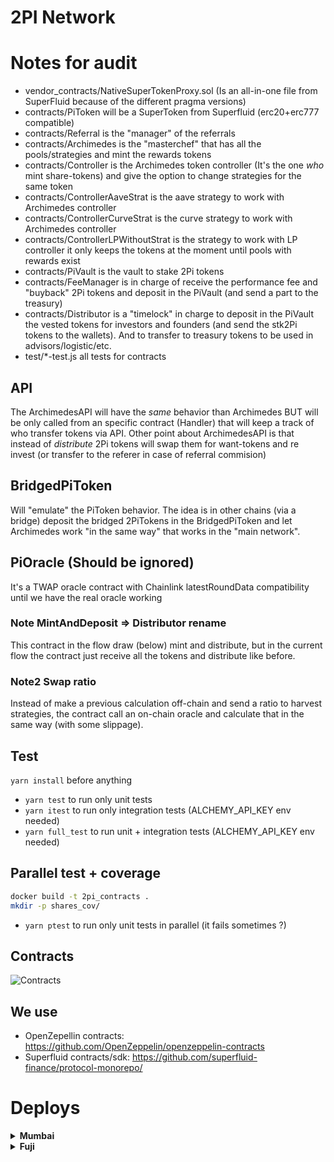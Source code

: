 # 2PI Network

# Notes for audit
- vendor_contracts/NativeSuperTokenProxy.sol (Is an all-in-one file from SuperFluid because of the different pragma versions)
- contracts/PiToken will be a SuperToken from Superfluid (erc20+erc777 compatible)
- contracts/Referral is the "manager" of the referrals
- contracts/Archimedes is the "masterchef" that has all the pools/strategies and mint the rewards tokens
- contracts/Controller is the Archimedes token controller (It's the one _who_ mint share-tokens) and give the option to change strategies for the same token
- contracts/ControllerAaveStrat is the aave strategy to work with Archimedes controller
- contracts/ControllerCurveStrat is the curve strategy to work with Archimedes controller
- contracts/ControllerLPWithoutStrat is the strategy to work with LP controller it only keeps the tokens at the moment until pools with rewards exist
- contracts/PiVault is the vault to stake 2Pi tokens
- contracts/FeeManager is in charge of receive the performance fee and "buyback" 2Pi tokens and deposit in the PiVault (and send a part to the treasury)
- contracts/Distributor is a "timelock" in charge to deposit in the PiVault the vested tokens for investors and founders (and send the stk2Pi tokens to the wallets). And to transfer to treasury tokens to be used in advisors/logistic/etc.
- test/*-test.js all tests for contracts


## API
The ArchimedesAPI will have the _same_ behavior than Archimedes BUT will be only called from
an specific contract (Handler) that will keep a track of who transfer tokens via API.
Other point about ArchimedesAPI is that instead of _distribute_ 2Pi tokens will swap them for
want-tokens and re invest (or transfer to the referer in case of referral commision)

## BridgedPiToken
Will "emulate" the PiToken behavior. The idea is in other chains (via a bridge) deposit the
bridged 2PiTokens in the BridgedPiToken and let Archimedes work "in the same way" that works in
the "main network".

## PiOracle (Should be ignored)
It's a TWAP oracle contract with Chainlink latestRoundData compatibility until we have the real oracle working

### Note MintAndDeposit => Distributor rename
This contract in the flow draw (below) mint and distribute, but in the current flow the contract just
receive all the tokens and distribute like before.

### Note2 Swap ratio
Instead of make a previous calculation off-chain and send a ratio to harvest strategies, the contract
call an on-chain oracle and calculate that in the same way (with some slippage).

## Test
`yarn install` before anything
- `yarn test` to run only unit tests
- `yarn itest` to run only integration tests (ALCHEMY_API_KEY env needed)
- `yarn full_test` to run unit + integration tests (ALCHEMY_API_KEY env needed)

## Parallel test + coverage
```bash
docker build -t 2pi_contracts .
mkdir -p shares_cov/
```
- `yarn ptest` to run only unit tests in parallel (it fails sometimes ?)

## Contracts
![Contracts](https://github.com/2pinetwork/contracts/blob/master/contracts.jpg?raw=true)


## We use
- OpenZepellin contracts: https://github.com/OpenZeppelin/openzeppelin-contracts
- Superfluid contracts/sdk: https://github.com/superfluid-finance/protocol-monorepo/



# Deploys

<details>
  <summary><strong>Mumbai</strong></summary>
  
```json
{
  "exchange": "0x1b02dA8Cb0d097eB8D57A175b88c7D8b47997506",
  "treasury": "0x640bb21185093058549dFB000D566358dc40C584",
  "owner": "0x640bb21185093058549dFB000D566358dc40C584",
  "WMATIC": "0x9c3C9283D3e44854697Cd22D3Faa240Cfb032889",
  "aavePools": [
    {
      "currency": "MATIC",
      "aave_rate_max": 5000,
      "rate": 4800,
      "depth": 8,
      "min_leverage": 1000000000000000,
      "address": "0x9c3C9283D3e44854697Cd22D3Faa240Cfb032889"
    },
    {
      "currency": "DAI",
      "aave_rate_max": 7500,
      "rate": 7300,
      "depth": 8,
      "min_leverage": 1000000000000000,
      "address": "0x001B3B4d0F3714Ca98ba10F6042DaEbF0B1B7b6F"
    },
    {
      "currency": "USDT",
      "aave_rate_max": 0,
      "rate": 0,
      "depth": 0,
      "min_leverage": 0,
      "address": "0xBD21A10F619BE90d6066c941b04e340841F1F989"
    },
    {
      "currency": "USDC",
      "aave_rate_max": 8000,
      "rate": 7800,
      "depth": 8,
      "min_leverage": 10000,
      "address": "0x2058A9D7613eEE744279e3856Ef0eAda5FCbaA7e"
    },
    {
      "currency": "ETH",
      "aave_rate_max": 8000,
      "rate": 7800,
      "depth": 8,
      "min_leverage": 1000000000000000,
      "address": "0x3C68CE8504087f89c640D02d133646d98e64ddd9"
    },
    {
      "currency": "BTC",
      "aave_rate_max": 7000,
      "rate": 6800,
      "depth": 8,
      "min_leverage": 1000000,
      "address": "0x0d787a4a1548f673ed375445535a6c7A1EE56180"
    }
  ],
  "PiToken": "0x9f9836AfB302FAf61F51a36A0eB79Bc95Be3DF6F",
  "block": 20763463,
  "Archimedes": "0x3B353b1CBDDA3A3D648af9825Ee34d9CA816FD38",
  "Referral": "0x22656D1083De3eB5fB14cd08ec9521543E1278e6",
  "PiVault": "0xE52f94EBbaA0214521e83aE6b7f86Fc7bd0B080B",
  "FeeManager": "0x7d617a5832dB4fDa1f2263C1F255E256D7885636",
  "chainlink": {
    "0x0d787a4a1548f673ed375445535a6c7A1EE56180": "0x007A22900a3B98143368Bd5906f8E17e9867581b",
    "0x001B3B4d0F3714Ca98ba10F6042DaEbF0B1B7b6F": "0x0FCAa9c899EC5A91eBc3D5Dd869De833b06fB046",
    "0x3C68CE8504087f89c640D02d133646d98e64ddd9": "0x0715A7794a1dc8e42615F059dD6e406A6594651A",
    "0x9c3C9283D3e44854697Cd22D3Faa240Cfb032889": "0xd0D5e3DB44DE05E9F294BB0a3bEEaF030DE24Ada",
    "0x2058A9D7613eEE744279e3856Ef0eAda5FCbaA7e": "0x572dDec9087154dC5dfBB1546Bb62713147e0Ab0",
    "0xBD21A10F619BE90d6066c941b04e340841F1F989": "0x92C09849638959196E976289418e5973CC96d645"
  },
  "strat-aave-WMATIC": {
    "controller": "0x1f843056Dde8969e4199224312d7C18138B38FB7",
    "oldStrat": "0x8Bb65B5d9c35d5B3ff1D64546cB91DF3dBe60461",
    "strategy": "0xc70f1D4Fa9A6aA463Ce7290c90b80B06A7C38113",
    "pid": 0,
    "tokenAddr": "0x9c3C9283D3e44854697Cd22D3Faa240Cfb032889"
  },
  "strat-aave-DAI": {
    "controller": "0xd67b7349B2EC010D8Adf05de33E3b0aB7822bacb",
    "strategy": "0x9bc3f1E3f211CF57D6DaEc9Ed34256aD5c69Cc91",
    "pid": "1",
    "tokenAddr": "0x001B3B4d0F3714Ca98ba10F6042DaEbF0B1B7b6F",
    "oldStrat": "0x52B5aDd46699D655E107d4F3e24B303202085D6F"
  },
  "strat-aave-USDT": {
    "controller": "0xA86e84a89b8793eB34E2Cc3973E2726f62A7Ee35",
    "oldStrategy": "0x0D9f82f6b9D2CE863737ceB2310D41d1448Bf4C0",
    "strategy": "0x79648554f6deC39Fd95E65179139ac0504A28ccF",
    "pid": "2",
    "tokenAddr": "0xBD21A10F619BE90d6066c941b04e340841F1F989"
  },
  "strat-aave-USDC": {
    "controller": "0x1eE84aF249946EC8475d677024D822612B0B9377",
    "strategy": "0xaC7708FEB69111b3e70DCB94113E8c536D201dE1",
    "pid": "3",
    "tokenAddr": "0x2058A9D7613eEE744279e3856Ef0eAda5FCbaA7e",
    "oldStrat": "0xf4A1f1EDF2682a6A8815eb4Ed0E65C8AfD9B6061"
  },
  "strat-aave-ETH": {
    "controller": "0xe79aF10e810B117Bb9FF5d75603C04ce5d86F37d",
    "strategy": "0x4F03940e21AdD5c9b85fAFBd9681BDb95Ec7F494",
    "pid": "4",
    "tokenAddr": "0x3C68CE8504087f89c640D02d133646d98e64ddd9",
    "oldStrat": "0x58d3a7c6Ed3DFf2270d99B40bE7Ed6FC6912a043"
  },
  "strat-aave-BTC": {
    "controller": "0x38C286166A05b1B8e0357ce34D497d34a792a4eA",
    "oldStrat": "0x4131ED450EA738E621EE6Bfbcc8e3bFC3E63d73A",
    "strategy": "0x057c030e480f899868f972d416fa284bed110ce2",
    "pid": "5",
    "tokenAddr": "0x0d787a4a1548f673ed375445535a6c7A1EE56180"
  },
  "Distributor": "0x542D0C3FBf67015295A7287B7724EA30f21De2BE",
  "LPs": {
    "2Pi-DAI": {
      "url": "https://app.sushi.com/es/add/0x9f9836AfB302FAf61F51a36A0eB79Bc95Be3DF6F/0x001B3B4d0F3714Ca98ba10F6042DaEbF0B1B7b6F",
      "address": "0x2c9b2542698c4e19dc6fe360dbd8a80c9bb54fa6",
      "controller": "0x022f103a014E42755c2879622FE73680749110A3",
      "strategy": "0xc37e25C2251203e942A4980142a7a4Cb32602348",
      "pid": 6
    },
    "2Pi-ETH": {
      "url": "https://app.sushi.com/es/add/0x9f9836AfB302FAf61F51a36A0eB79Bc95Be3DF6F/0x3C68CE8504087f89c640D02d133646d98e64ddd9",
      "address": "0x6cbc53f4cae278752eaeb04ff6e6dc081cadc763",
      "controller": "0x0989C3ABECCb2224aa2281e482F35eD4674BC99A",
      "strategy": "0xe4e936a259116902C6aEEF33103F22e4cb403bB9",
      "pid": 7
    },
    "2Pi-WMATIC": {
      "url": "https://app.sushi.com/es/add/0x9f9836AfB302FAf61F51a36A0eB79Bc95Be3DF6F/0x9c3C9283D3e44854697Cd22D3Faa240Cfb032889",
      "address": "0x390b611f1d73d07533233d6300d9425b8254d845",
      "controller": "0xd1646b91b79563E786c52d455ed62266904e296f",
      "strategy": "0xaEd112F4c82C29250b77df8B5E3d49d40782CEAb",
      "pid": 8
    }
  },
  "PiOracle": "0x4d762208126152f4bBe0C36f15a0B97139620A3f",
  "UniZap": "0xc9370894E51979aA37Ac907e3261Ad6340c8a6db",
  "TestNetMint": "0x90305218d28f3A75fDAA288c0ed143Fa6F2efC88"
}
```
  
</details>

<details>
<summary><strong>Fuji</strong></summary>
  
```json
{
  "exchange": "0x2D99ABD9008Dc933ff5c0CD271B88309593aB921",
  "treasury": "0x640bb21185093058549dFB000D566358dc40C584",
  "owner": "0x640bb21185093058549dFB000D566358dc40C584",
  "WNATIVE": "0xd00ae08403B9bbb9124bB305C09058E32C39A48c",
  "chainlink": {
    "0xd00ae08403B9bbb9124bB305C09058E32C39A48c": "0x5498BB86BC934c8D34FDA08E81D444153d0D06aD",
    "0x9668f5f55f2712Dd2dfa316256609b516292D554": "0x86d67c3D38D2bCeE722E601025C25a575021c6EA",
    "0x9C1DCacB57ADa1E9e2D3a8280B7cfC7EB936186F": "0x31CF013A08c6Ac228C94551d535d5BAfE19c602a"
  },
  "aavePools": [
    {
      "currency": "AVAX",
      "aave_rate_max": 50,
      "rate": 48,
      "depth": 8,
      "min_leverage": 1000000000000000,
      "address": "0xd00ae08403B9bbb9124bB305C09058E32C39A48c"
    },
    {
      "currency": "ETH",
      "aave_rate_max": 80,
      "rate": 78,
      "depth": 8,
      "min_leverage": 1000000000000000,
      "address": "0x9668f5f55f2712Dd2dfa316256609b516292D554"
    },
    {
      "currency": "BTC",
      "aave_rate_max": 70,
      "rate": 68,
      "depth": 8,
      "min_leverage": 1000000,
      "address": "0x9C1DCacB57ADa1E9e2D3a8280B7cfC7EB936186F"
    }
  ],
  "PiToken": "0x65881118D84006E0a7c5AAd9498C3949a2019e8E",
  "block": 2576428,
  "Archimedes": "0x280816D08695aF15c57F2C3A84ec240a08DC78eb",
  "Referral": "0x1b9003bB160062eCAB945D560F5F5dA32Eafb491",
  "PiVault": "0x5Bb392af72BDD2BBa6d66D77c6B6a21e5EC2d41A",
  "FeeManager": "0x4057a8Fe8840EaB79A9010d793E5AEcC2c1D0c22",
  "strat-aave-AVAX": {
    "controller": "0xE36ad3e620c5AD0c0a7a7608Ab7411C30CD9a097",
    "strategy": "0x0D403761D161AFd9ebdb05c2eF169470583e4068",
    "pid": "0",
    "tokenAddr": "0xd00ae08403B9bbb9124bB305C09058E32C39A48c"
  },
  "strat-aave-ETH": {
    "controller": "0x169F6842726B749D2cBB950709075259734C8ee3",
    "strategy": "0x17D36571c36E97a48AeaDd017f032aCCE569ea47",
    "pid": "1",
    "tokenAddr": "0x9668f5f55f2712Dd2dfa316256609b516292D554"
  },
  "strat-aave-BTC": {
    "controller": "0xFBDd218134C2501CAd505c4602ce21b9E7C0B353",
    "strategy": "0x6F7f1e65C84476C93fE0ab66a470519869F95611",
    "pid": "2",
    "tokenAddr": "0x9C1DCacB57ADa1E9e2D3a8280B7cfC7EB936186F"
  },
  "LPs": {
    "2Pi-AVAX": {
      "url": "https://app.pangolin.exchange/#/add/0x65881118D84006E0a7c5AAd9498C3949a2019e8E/0xd00ae08403b9bbb9124bb305c09058e32c39a48c",
      "address": "0x209e0aab2d56a57c540a21dc9d42ef1b4626654a",
      "controller": "0xc659f5b77Cd200f345f732d8CB0CAD69467BFA77",
      "strategy": "0xd5ecE96236d594782c52e15fe3ec714291D6fC19",
      "pid": 3
    },
    "2Pi-ETH": {
      "url": "https://app.pangolin.exchange/#/add/0x65881118D84006E0a7c5AAd9498C3949a2019e8E/0x9668f5f55f2712Dd2dfa316256609b516292D554",
      "address": "0xae470f45829d7ad201595f05c3aaf589ef6af7ca",
      "controller": "0xd2083A04CBaAAA0D431e85CBAdb75526367D92f7",
      "strategy": "0xc517DB90F45242dD858B95d8E5a8aE373F851B98",
      "pid": 4
    },
    "2Pi-BTC": {
      "url": "https://app.pangolin.exchange/#/add/0x65881118D84006E0a7c5AAd9498C3949a2019e8E/0x9c1dcacb57ada1e9e2d3a8280b7cfc7eb936186f",
      "address": "0xa31a2a12b7f8f56318bae1176ed37f8dfa752487",
      "controller": "0xaF9A1927165C9b2dbB2E813212b10E546Aa8D0d3",
      "strategy": "0x7066b82D7a488B8f21E1B4847acB8e015FD6E308",
      "pid": 5
    },
    "2Pi-DAI": {
      "url": "https://app.pangolin.exchange/#/add/0x65881118D84006E0a7c5AAd9498C3949a2019e8E/0x51BC2DfB9D12d9dB50C855A5330fBA0faF761D15",
      "address": "0x495a8e1956198b2f555aDA99cF02b87Aa7cbED7f",
      "controller": "0xCCdd9eF382D387D780dB36E8832523A3C450Dcc3",
      "strategy": "0xEdc34c3D587792049409b20554d29A2111da960c",
      "pid": 6
    }
  },
  "PiOracle": "0xfB0A263eEe7370d1c0119CC106f54e37560a76d2",
  "UniZap": "0x046384bE35983214031f4911E6c2745dBE892C31",
  "TestNetMint": "0x49b78c682a2ed1b3b3565dea8f5b81706a028ea7"
}
```
  
</details>
